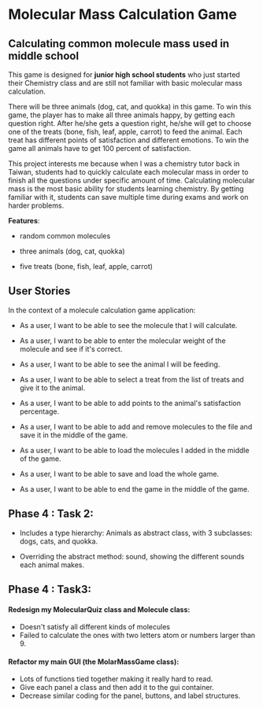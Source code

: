 # Molecular Mass Calculation Game

## Calculating common molecule mass used in middle school



This game is designed for **junior high school students** who just started their Chemistry class and are still not 
familiar with basic molecular mass calculation. 

There will be three animals (dog, cat, and quokka) in this game. To win this game, the player has to make all three 
animals happy, by getting each question right. After he/she gets a question right, he/she will get to choose one of the 
treats (bone, fish, leaf, apple, carrot) to feed the animal. Each treat has different points of satisfaction and 
different emotions. To win the game all animals have to get 100 percent of satisfaction.  

This project interests me because when I was a chemistry tutor back in Taiwan, students had to quickly calculate each 
molecular mass in order to finish all the questions under specific amount of time. Calculating molecular mass is the
most basic ability for students learning chemistry. By getting familiar with it, students can save multiple time during 
exams and work on harder problems. 


**Features**:

- random common molecules

- three animals (dog, cat, quokka)
 
- five treats (bone, fish, leaf, apple, carrot)


## User Stories

In the context of a molecule calculation game application:

- As a user, I want to be able to see the molecule that I will calculate.

- As a user, I want to be able to enter the molecular weight of the molecule and see if it's correct.

- As a user, I want to be able to see the animal I will be feeding.

- As a user, I want to be able to select a treat from the list of treats and give it to the animal.

- As a user, I want to be able to add points to the animal's satisfaction percentage.

- As a user, I want to be able to add and remove molecules to the file and save it in the middle of the game.

- As a user, I want to be able to load the molecules I added in the middle of the game.

- As a user, I want to be able to save and load the whole game.

- As a user, I want to be able to end the game in the middle of the game.


## Phase 4 : Task 2:

- Includes a type hierarchy: Animals as abstract class, with 3 subclasses: dogs, cats, and quokka.
 
 - Overriding the abstract method: sound, showing the different sounds each animal makes.


## Phase 4 : Task3:

  #### Redesign my MolecularQuiz class and Molecule class:  
  - Doesn't satisfy all different kinds of molecules
  - Failed to calculate the ones with two letters atom or numbers larger than 9. 
 
 #### Refactor my main GUI (the MolarMassGame class):  
 - Lots of functions tied together making it really hard to read.
 - Give each panel a class and then add it to the gui container.
 - Decrease similar coding for the panel, buttons, and label structures.